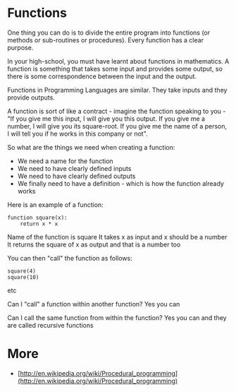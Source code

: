 # Functions

One thing you can do is to divide the entire program into functions (or methods or sub-routines or procedures). Every function has a clear purpose.

In your high-school, you must have learnt about functions in mathematics. A function is something that takes some input and provides some output, so there is some correspondence between the input and the output.

Functions in Programming Languages are similar. They take inputs and they provide outputs.

A function is sort of like a contract - imagine the function speaking to you - "If you give me this input, I will give you this output. If you give me a number, I will give you its square-root. If you give me the name of a person, I will tell you if he works in this company or not".

So what are the things we need when creating a function:

- We need a name for the function
- We need to have clearly defined inputs
- We need to have clearly defined outputs
- We finally need to have a definition - which is how the function already works

Here is an example of a function:

```
function square(x):
    return x * x
```

Name of the function is square It takes x as input and x should be a number It returns the square of x as output and that is a number too

You can then "call" the function as follows:

```
square(4)
square(10)
```

etc

Can I "call" a function within another function? Yes you can

Can I call the same function from within the function? Yes you can and they are called recursive functions

# More

- [http://en.wikipedia.org/wiki/Procedural_programming](http://en.wikipedia.org/wiki/Procedural_programming)